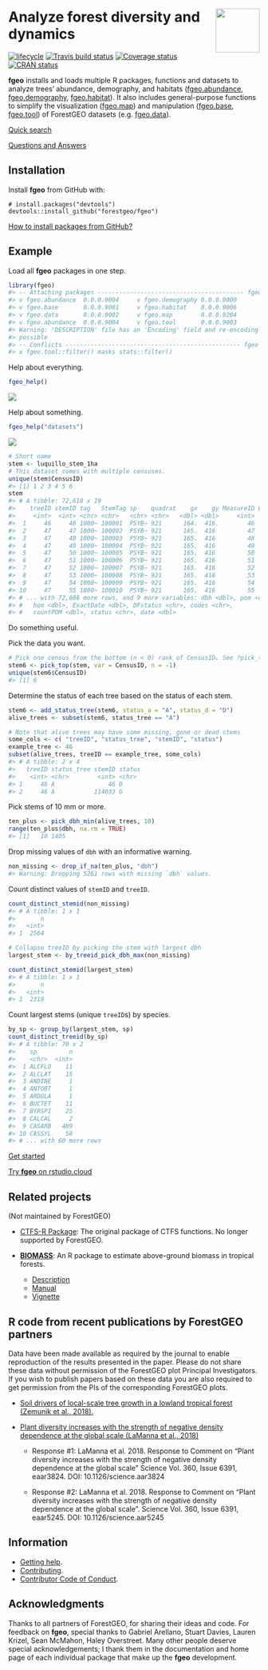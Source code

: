 
<!-- README.md is generated from README.Rmd. Please edit that file -->

# <img src="https://i.imgur.com/vTLlhbp.png" align="right" height=88 /> Analyze forest diversity and dynamics

[![lifecycle](https://img.shields.io/badge/lifecycle-experimental-orange.svg)](https://www.tidyverse.org/lifecycle/#experimental)
[![Travis build
status](https://travis-ci.org/forestgeo/fgeo.svg?branch=master)](https://travis-ci.org/forestgeo/fgeo)
[![Coverage
status](https://coveralls.io/repos/github/forestgeo/fgeo/badge.svg)](https://coveralls.io/r/forestgeo/fgeo?branch=master)
[![CRAN
status](https://www.r-pkg.org/badges/version/fgeo)](https://cran.r-project.org/package=fgeo)

**fgeo** installs and loads multiple R packages, functions and datasets
to analyze trees’ abundance, demography, and habitats
(<a href=https://forestgeo.github.io/fgeo.abundance>fgeo.abundance</a>,
<a href=https://forestgeo.github.io/fgeo.demography>fgeo.demography</a>,
<a href=https://forestgeo.github.io/fgeo.habitat>fgeo.habitat</a>). It
also includes general-purpose functions to simplify the visualization
(<a href=https://forestgeo.github.io/fgeo.map>fgeo.map</a>) and
manipulation
(<a href=https://forestgeo.github.io/fgeo.base>fgeo.base</a>,
<a href=https://forestgeo.github.io/fgeo.tool>fgeo.tool</a>) of
ForestGEO datasets (e.g.
<a href=https://forestgeo.github.io/fgeo.data>fgeo.data</a>).

[Quick
search](https://forestgeo.github.io/fgeo/articles/quick-search.html)

[Questions and
Answers](https://forestgeo.github.io/fgeo/articles/questions-and-answers.html)

## Installation

Install **fgeo** from GitHub with:

    # install.packages("devtools")
    devtools::install_github("forestgeo/fgeo")

[How to install packages from GitHub?](https://goo.gl/dQKEeg)

## Example

Load all **fgeo** packages in one step.

``` r
library(fgeo)
#> -- Attaching packages ----------------------------------------- fgeo 0.0.0.9000 --
#> v fgeo.abundance  0.0.0.9004     v fgeo.demography 0.0.0.9000
#> v fgeo.base       0.0.0.9001     v fgeo.habitat    0.0.0.9006
#> v fgeo.data       0.0.0.9002     v fgeo.map        0.0.0.9204
#> v fgeo.abundance  0.0.0.9004     v fgeo.tool       0.0.0.9003
#> Warning: 'DESCRIPTION' file has an 'Encoding' field and re-encoding is not
#> possible
#> -- Conflicts ------------------------------------------------- fgeo_conflicts() --
#> x fgeo.tool::filter() masks stats::filter()
```

Help about everything.

``` r
fgeo_help()
```

![](https://i.imgur.com/MmbmeZd.png)

Help about something.

``` r
fgeo_help("datasets")
```

![](https://i.imgur.com/4AdTD3G.png)

``` r
# Short name
stem <- luquillo_stem_1ha
# This dataset comes with multiple censuses.
unique(stem$CensusID)
#> [1] 1 2 3 4 5 6
stem
#> # A tibble: 72,618 x 19
#>    treeID stemID tag   StemTag sp    quadrat    gx    gy MeasureID CensusID
#>     <int>  <int> <chr> <chr>   <chr> <chr>   <dbl> <dbl>     <int>    <int>
#>  1     46     46 1000~ 100001  PSYB~ 921      164.  416.        46        1
#>  2     47     47 1000~ 100002  PSYB~ 921      165.  416         47        1
#>  3     47     48 1000~ 100003  PSYB~ 921      165.  416         48        1
#>  4     47     49 1000~ 100004  PSYB~ 921      165.  416         49        1
#>  5     47     50 1000~ 100005  PSYB~ 921      165.  416         50        1
#>  6     47     51 1000~ 100006  PSYB~ 921      165.  416         51        1
#>  7     47     52 1000~ 100007  PSYB~ 921      165.  416         52        1
#>  8     47     53 1000~ 100008  PSYB~ 921      165.  416         53        1
#>  9     47     54 1000~ 100009  PSYB~ 921      165.  416         54        1
#> 10     47     55 1000~ 100010  PSYB~ 921      165.  416         55        1
#> # ... with 72,608 more rows, and 9 more variables: dbh <dbl>, pom <chr>,
#> #   hom <dbl>, ExactDate <dbl>, DFstatus <chr>, codes <chr>,
#> #   countPOM <dbl>, status <chr>, date <dbl>
```

Do something useful.

Pick the data you
want.

``` r
# Pick one census from the bottom (n < 0) rank of CensusID. See ?pick_top().
stem6 <- pick_top(stem, var = CensusID, n = -1)
unique(stem6$CensusID)
#> [1] 6
```

Determine the status of each tree based on the status of each stem.

``` r
stem6 <- add_status_tree(stem6, status_a = "A", status_d = "D")
alive_trees <- subset(stem6, status_tree == "A")

# Note that alive trees may have some missing, gone or dead stems
some_cols <- c( "treeID", "status_tree", "stemID", "status")
example_tree <- 46
subset(alive_trees, treeID == example_tree, some_cols)
#> # A tibble: 2 x 4
#>   treeID status_tree stemID status
#>    <int> <chr>        <int> <chr> 
#> 1     46 A               46 D     
#> 2     46 A           114033 G
```

Pick stems of 10 mm or more.

``` r
ten_plus <- pick_dbh_min(alive_trees, 10)
range(ten_plus$dbh, na.rm = TRUE)
#> [1]   10 1405
```

Drop missing values of `dbh` with an informative warning.

``` r
non_missing <- drop_if_na(ten_plus, "dbh")
#> Warning: Dropping 5261 rows with missing `dbh` values.
```

Count distinct values of `stemID` and `treeID`.

``` r
count_distinct_stemid(non_missing)
#> # A tibble: 1 x 1
#>       n
#>   <int>
#> 1  2564

# Collapse treeID by picking the stem with largest dbh
largest_stem <- by_treeid_pick_dbh_max(non_missing)

count_distinct_stemid(largest_stem)
#> # A tibble: 1 x 1
#>       n
#>   <int>
#> 1  2319
```

Count largest stems (unique `treeID`s) by species.

``` r
by_sp <- group_by(largest_stem, sp)
count_distinct_treeid(by_sp)
#> # A tibble: 70 x 2
#>    sp         n
#>    <chr>  <int>
#>  1 ALCFLO    11
#>  2 ALCLAT    15
#>  3 ANDINE     1
#>  4 ANTOBT     1
#>  5 ARDGLA     1
#>  6 BUCTET    11
#>  7 BYRSPI    25
#>  8 CALCAL     2
#>  9 CASARB   489
#> 10 CASSYL    58
#> # ... with 60 more rows
```

[Get
started](https://forestgeo.github.io/fgeo/articles/fgeo.html#get-started)

[Try **fgeo** on rstudio.cloud](http://bit.ly/fgeo-demo)

## Related projects

(Not maintained by ForestGEO)

  - [CTFS-R Package](http://ctfs.si.edu/Public/CTFSRPackage/): The
    original package of CTFS functions. No longer supported by
    ForestGEO.

  - [**BIOMASS**](https://CRAN.R-project.org/package=BIOMASS): An R
    package to estimate above-ground biomass in tropical
        forests.
    
      - [Description](https://CRAN.R-project.org/package=BIOMASS)
      - [Manual](https://cran.r-project.org/web/packages/BIOMASS/BIOMASS.pdf)
      - [Vignette](https://cran.r-project.org/web/packages/BIOMASS/vignettes/VignetteBiomass.html)

## R code from recent publications by ForestGEO partners

Data have been made available as required by the journal to enable
reproduction of the results presented in the paper. Please do not share
these data without permission of the ForestGEO plot Principal
Investigators. If you wish to publish papers based on these data you are
also required to get permission from the PIs of the corresponding
ForestGEO plots.

  - [Soil drivers of local-scale tree growth in a lowland tropical
    forest (Zemunik et
    al., 2018).](https://github.com/SoilLabAtSTRI/Soil-drivers-of-tree-growth)

  - [Plant diversity increases with the strength of negative density
    dependence at the global scale (LaManna et
    al., 2018)](https://github.com/forestgeo/LaManna_et_al_Science)
    
      - Response \#1: LaManna et al. 2018. Response to Comment on “Plant
        diversity increases with the strength of negative density
        dependence at the global scale” Science Vol. 360, Issue 6391,
        eaar3824. DOI: 10.1126/science.aar3824
    
      - Response \#2: LaManna et al. 2018. Response to Comment on “Plant
        diversity increases with the strength of negative density
        dependence at the global scale”. Science Vol. 360, Issue 6391,
        eaar5245. DOI: 10.1126/science.aar5245

## Information

  - [Getting help](SUPPORT.md).
  - [Contributing](CONTRIBUTING.md).
  - [Contributor Code of Conduct](CODE_OF_CONDUCT.md).

## Acknowledgments

Thanks to all partners of ForestGEO, for sharing their ideas and code.
For feedback on **fgeo**, special thanks to Gabriel Arellano, Stuart
Davies, Lauren Krizel, Sean McMahon, Haley Overstreet. Many other people
deserve special acknowledgements; I thank them in the documentation and
home page of each individual package that make up the **fgeo**
development.
